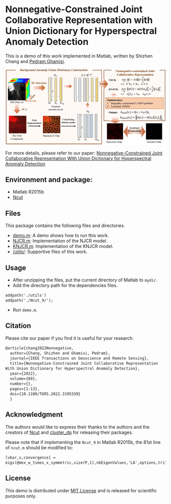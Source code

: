 # Nonnegative-Constrained Joint Collaborative Representation with Union Dictionary for Hyperspectral Anomaly Detection

This is a demo of this work implemented in Matlab, written by Shizhen Chang and [Pedram Ghamisi](https://www.pedram-ghamisi.com/).

![](figure/flowchart.jpg)

For more details, please refer to our paper: [Nonnegative-Constrained Joint Collaborative Representation With Union Dictionary for Hyperspectral Anomaly Detection](https://ieeexplore.ieee.org/document/9845465)

## Environment and package:
* Matlab R2015b
* [Ncut](http://timotheecour.com/software/ncut/ncut.html)

## Files
This package contains the following files and directories.
* [demo.m](demo.m): A demo shows how to run this work.
* [NJCR.m](NJCR.m): Implementation of the NJCR model.
* [KNJCR.m](KNJCR.m): Implementation of the KNJCR model.
* [/utils/](/utils/): Supportive files of this work.

## Usage
* After unzipping the files, put the current directory of Matlab to `mydir`.
* Add the directory path for the dependencies files.
```
addpath('./utils')
addpath('./Ncut_9/');
```
* Run `demo.m`.
## Citation
Please cite our paper if you find it is useful for your research.
```
@article{chang2022Nonnegative,
  author={Chang, Shizhen and Ghamisi, Pedram},
  journal={IEEE Transactions on Geoscience and Remote Sensing}, 
  title={Nonnegative-Constrained Joint Collaborative Representation With Union Dictionary for Hyperspectral Anomaly Detection}, 
  year={2022},
  volume={60},
  number={},
  pages={1-13},
  doi={10.1109/TGRS.2022.3195339}
  }
```

## Acknowledgment
The authors would like to express their thanks to the authors and the creators of [Ncut](http://timotheecour.com/software/ncut/ncut.html) and [cluster_dp](https://github.com/alanse7en/cluster_dp) for releasing their packages.

Please note that if implementing the `Ncut_9` in Matlab R2015b, the 81st line of `ncut.m` should be modified to:

```
[vbar,s,convergence] = eigs(@mex_w_times_x_symmetric,size(P,1),nbEigenValues,'LA',options,tril(P)); 
```
## License
This demo is distributed under [MIT License](LICENSE) and is released for scientific purposes only.
